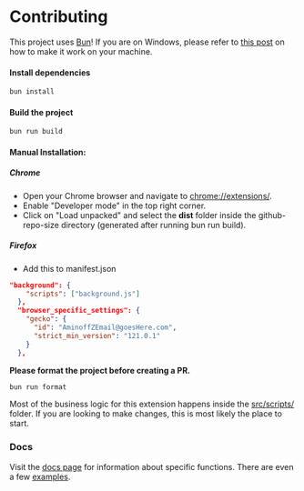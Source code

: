# Contributing

This project uses [Bun](https://bun.sh/docs)! If you are on Windows, please refer to [this post](https://github.com/oven-sh/bun/issues/43) on how to make it work on your machine.

#### Install dependencies

```bash
bun install
```

#### Build the project

```bash
bun run build
```

#### Manual Installation:

##### Chrome

- Open your Chrome browser and navigate to [chrome://extensions/](chrome://extensions/).
- Enable "Developer mode" in the top right corner.
- Click on "Load unpacked" and select the <b>dist</b> folder inside the github-repo-size directory (generated after running bun run build).

##### Firefox

- Add this to manifest.json

```json
"background": {
    "scripts": ["background.js"]
  },
  "browser_specific_settings": {
    "gecko": {
      "id": "AminoffZEmail@goesHere.com",
      "strict_min_version": "121.0.1"
    }
  },
```

<b> Please format the project before creating a PR.</b>

```bash
bun run format
```

Most of the business logic for this extension happens inside the [src/scripts/](https://github.com/AminoffZ/github-repo-size/tree/main/src/scripts) folder. If you are looking to make changes, this is most likely the place to start.

### Docs

Visit the [docs page](https://aminoffz.github.io/github-repo-size/docs) for information about specific functions. There are even a few [examples](https://aminoffz.github.io/github-repo-size/docs/functions/internal_crypto.hashClass.html).
